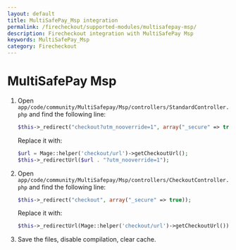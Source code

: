 ```yaml
---
layout: default
title: MultiSafePay_Msp integration
permalink: /firecheckout/supported-modules/multisafepay-msp/
description: Firecheckout integration with MultiSafePay Msp
keywords: MultiSafePay_Msp
category: Firecheckout
---
```


# MultiSafePay Msp

 1. Open `app/code/community/MultiSafepay/Msp/controllers/StandardController.php`
 and find the following line:

    ```php
    $this->_redirect("checkout?utm_nooverride=1", array("_secure" => true));
    ```

    Replace it with:

    ```php
    $url = Mage::helper('checkout/url')->getCheckoutUrl();
    $this->_redirectUrl($url . "?utm_nooverride=1");
    ```

 2. Open `app/code/community/MultiSafepay/Msp/controllers/CheckoutController.php`
 and find the following line:

    ```php
    $this->_redirect("checkout", array("_secure" => true));
    ```

    Replace it with:

    ```php
    $this->_redirectUrl(Mage::helper('checkout/url')->getCheckoutUrl());
    ```

 3. Save the files, disable compilation, clear cache.
